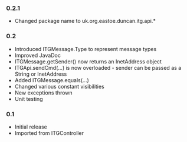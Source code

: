 ### 0.2.1
- Changed package name to uk.org.eastoe.duncan.itg.api.*

### 0.2
- Introduced ITGMessage.Type to represent message types
- Improved JavaDoc
- ITGMessage.getSender() now returns an InetAddress object
- ITGApi.sendCmd(...) is now overloaded - sender can be passed as a String or InetAddress
- Added ITGMessage.equals(...)
- Changed various constant visibilities
- New exceptions thrown
- Unit testing

### 0.1
- Initial release
- Imported from ITGController
